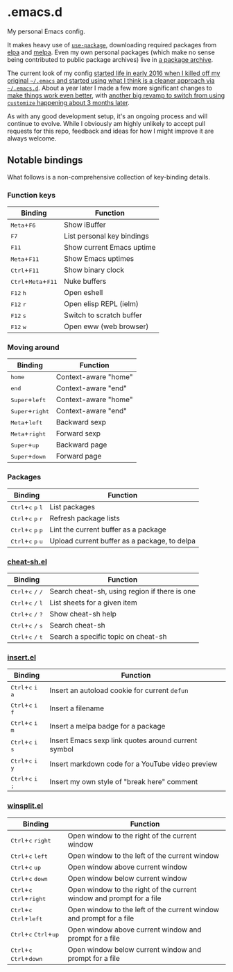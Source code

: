 # .emacs.d

My personal Emacs config.

It makes heavy use
of [`use-package`](https://github.com/jwiegley/use-package), downloading
required packages from [elpa](https://elpa.gnu.org/)
and [melpa](https://melpa.org/). Even my own personal packages (which make
no sense being contributed to public package archives) live
in [a package archive](http://blog.davep.org/delpa/).

The current look of my
config
[started life in early 2016 when I killed off my original `~/.emacs` and started using what I think is a cleaner approach via `~/.emacs.d`](http://blog.davep.org/2016/05/26/starting_fresh_with_gnu_emacs.html).
About a year later I made a few more significant changes
to
[make things work even better](http://blog.davep.org/2017/04/01/another_revamp_of_my_emacs_config.html),
with
[another big revamp to switch from using `customize` happening about 3 months later](http://blog.davep.org/2017/07/13/more_revamping_of_my_emacs_config.html).

As with any good development setup, it's an ongoing process and will
continue to evolve. While I obviously am highly unlikely to accept pull
requests for this repo, feedback and ideas for how I might improve it are
always welcome.

## Notable bindings

What follows is a non-comprehensive collection of key-binding details.

### Function keys

| Binding | Function |
| --- | --- |
| <kbd>Meta</kbd>+<kbd>F6</kbd> | Show iBuffer |
| <kbd>F7</kbd> | List personal key bindings |
| <kbd>F11</kbd> | Show current Emacs uptime |
| <kbd>Meta</kbd>+<kbd>F11</kbd> | Show Emacs uptimes |
| <kbd>Ctrl</kbd>+<kbd>F11</kbd> | Show binary clock |
| <kbd>Ctrl</kbd>+<kbd>Meta</kbd>+<kbd>F11</kbd> | Nuke buffers |
| <kbd>F12</kbd> <kbd>h</kbd> | Open eshell |
| <kbd>F12</kbd> <kbd>r</kbd> | Open elisp REPL (ielm) |
| <kbd>F12</kbd> <kbd>s</kbd> | Switch to scratch buffer |
| <kbd>F12</kbd> <kbd>w</kbd> | Open eww (web browser) |

### Moving around

| Binding | Function |
| --- | --- |
| <kbd>home</kbd> | Context-aware "home" |
| <kbd>end</kbd> | Context-aware "end" |
| <kbd>Super</kbd>+<kbd>left</kbd> | Context-aware "home" |
| <kbd>Super</kbd>+<kbd>right</kbd> | Context-aware "end" |
| <kbd>Meta</kbd>+<kbd>left</kbd> | Backward sexp |
| <kbd>Meta</kbd>+<kbd>right</kbd> | Forward sexp |
| <kbd>Super</kbd>+<kbd>up</kbd> | Backward page |
| <kbd>Super</kbd>+<kbd>down</kbd> | Forward page |

### Packages

| Binding | Function |
| --- | --- |
| <kbd>Ctrl</kbd>+<kbd>c</kbd> <kbd>p</kbd> <kbd>l</kbd> | List packages |
| <kbd>Ctrl</kbd>+<kbd>c</kbd> <kbd>p</kbd> <kbd>r</kbd> | Refresh package lists |
| <kbd>Ctrl</kbd>+<kbd>c</kbd> <kbd>p</kbd> <kbd>p</kbd> | Lint the current buffer as a package |
| <kbd>Ctrl</kbd>+<kbd>c</kbd> <kbd>p</kbd> <kbd>u</kbd> | Upload current buffer as a package, to delpa |

### [cheat-sh.el](https://github.com/davep/cheat-sh.el)

| Binding | Function |
| --- | --- |
| <kbd>Ctrl</kbd>+<kbd>c</kbd> <kbd>/</kbd> <kbd>/</kbd> | Search cheat-sh, using region if there is one |
| <kbd>Ctrl</kbd>+<kbd>c</kbd> <kbd>/</kbd> <kbd>l</kbd> | List sheets for a given item |
| <kbd>Ctrl</kbd>+<kbd>c</kbd> <kbd>/</kbd> <kbd>?</kbd> | Show cheat-sh help |
| <kbd>Ctrl</kbd>+<kbd>c</kbd> <kbd>/</kbd> <kbd>s</kbd> | Search cheat-sh |
| <kbd>Ctrl</kbd>+<kbd>c</kbd> <kbd>/</kbd> <kbd>t</kbd> | Search a specific topic on cheat-sh |

### [insert.el](https://github.com/davep/insert.el)

| Binding | Function |
| --- | --- |
| <kbd>Ctrl</kbd>+<kbd>c</kbd> <kbd>i</kbd> <kbd>a</kbd> | Insert an autoload cookie for current `defun` |
| <kbd>Ctrl</kbd>+<kbd>c</kbd> <kbd>i</kbd> <kbd>f</kbd> | Insert a filename |
| <kbd>Ctrl</kbd>+<kbd>c</kbd> <kbd>i</kbd> <kbd>m</kbd> | Insert a melpa badge for a package |
| <kbd>Ctrl</kbd>+<kbd>c</kbd> <kbd>i</kbd> <kbd>s</kbd> | Insert Emacs sexp link quotes around current symbol |
| <kbd>Ctrl</kbd>+<kbd>c</kbd> <kbd>i</kbd> <kbd>y</kbd> | Insert markdown code for a YouTube video preview |
| <kbd>Ctrl</kbd>+<kbd>c</kbd> <kbd>i</kbd> <kbd>;</kbd> | Insert my own style of "break here" comment |

### [winsplit.el](https://github.com/davep/winsplit.el)

| Binding | Function |
| --- | --- |
| <kbd>Ctrl</kbd>+<kbd>c</kbd> <kbd>right</kbd> | Open window to the right of the current window |
| <kbd>Ctrl</kbd>+<kbd>c</kbd> <kbd>left</kbd> | Open window to the left of the current window |
| <kbd>Ctrl</kbd>+<kbd>c</kbd> <kbd>up</kbd> | Open window above current window |
| <kbd>Ctrl</kbd>+<kbd>c</kbd> <kbd>down</kbd> | Open window below current window |
| <kbd>Ctrl</kbd>+<kbd>c</kbd> <kbd>Ctrl</kbd>+<kbd>right</kbd> | Open window to the right of the current window and prompt for a file |
| <kbd>Ctrl</kbd>+<kbd>c</kbd> <kbd>Ctrl</kbd>+<kbd>left</kbd> | Open window to the left of the current window and prompt for a file |
| <kbd>Ctrl</kbd>+<kbd>c</kbd> <kbd>Ctrl</kbd>+<kbd>up</kbd> | Open window above current window and prompt for a file |
| <kbd>Ctrl</kbd>+<kbd>c</kbd> <kbd>Ctrl</kbd>+<kbd>down</kbd> | Open window below current window and prompt for a file |
